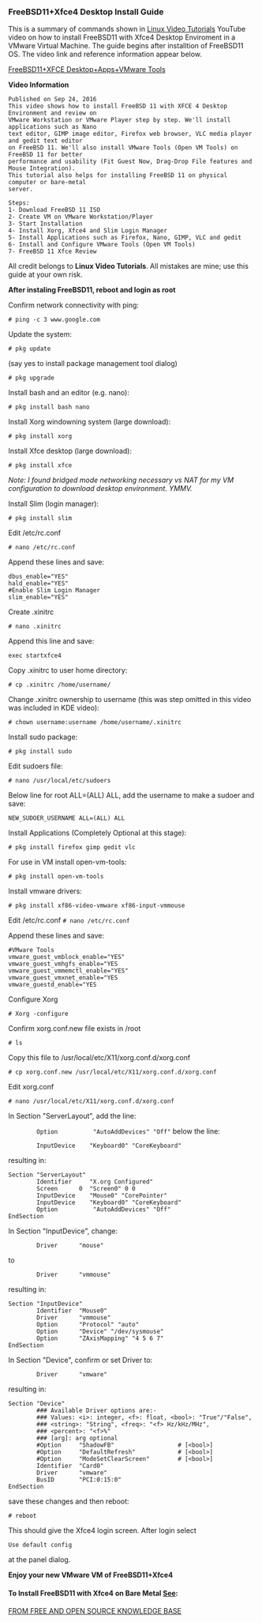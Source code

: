 ### FreeBSD11+Xfce4 Desktop Install Guide

This is a summary of commands shown in [Linux Video Tutorials](https://www.youtube.com/user/CloudSystemsEngineer/) YouTube video on how to install FreeBSD11 with Xfce4 Desktop Enviroment in a VMware Virtual Machine. The guide begins after installtion of FreeBSD11 OS. The video link and reference information appear below.

[FreeBSD11+XFCE Desktop+Apps+VMware Tools](https://youtu.be/j3isaoJsHDU)

**Video Information**

```
Published on Sep 24, 2016
This video shows how to install FreeBSD 11 with XFCE 4 Desktop Environment and review on 
VMware Workstation or VMware Player step by step. We'll install applications such as Nano 
text editor, GIMP image editor, Firefox web browser, VLC media player and gedit text editor 
on FreeBSD 11. We'll also install VMware Tools (Open VM Tools) on FreeBSD 11 for better
performance and usability (Fit Guest Now, Drag-Drop File features and Mouse Integration). 
This tutorial also helps for installing FreeBSD 11 on physical computer or bare-metal 
server.

Steps:
1- Download FreeBSD 11 ISO
2- Create VM on VMware Workstation/Player
3- Start Installation
4- Install Xorg, Xfce4 and Slim Login Manager
5- Install Applications such as Firefox, Nano, GIMP, VLC and gedit
6- Install and Configure VMware Tools (Open VM Tools)
7- FreeBSD 11 Xfce Review
```

All credit belongs to **Linux Video Tutorials**. All mistakes are mine; use this guide at your own risk.


**After instaling FreeBSD11, reboot and login as root**

Confirm network connectivity with ping:

```# ping -c 3 www.google.com```

Update the system:

```# pkg update```

(say yes to install package management tool dialog)

```# pkg upgrade```

Install bash and an editor (e.g. nano):

```# pkg install bash nano```

Install Xorg windowning system (large download):

```# pkg install xorg```

Install Xfce desktop (large download):

```# pkg install xfce```

_Note: I found bridged mode networking necessary vs NAT for my VM configuration to download desktop environment. YMMV._

Install Slim (login manager):

```# pkg install slim```

Edit /etc/rc.conf

```# nano /etc/rc.conf ```

Append these lines and save:

```
dbus_enable="YES"
hald_enable="YES"
#Enable Slim Login Manager
slim_enable="YES"
```
Create .xinitrc

```# nano .xinitrc```

Append this line and save:

```exec startxfce4```

Copy .xinitrc to user home directory:

```# cp .xinitrc /home/username/```

Change .xinitrc ownership to username (this was step omitted in this video was included in KDE video):

```# chown username:username /home/username/.xinitrc```

Install sudo package:

```# pkg install sudo```

Edit sudoers file:

```# nano /usr/local/etc/sudoers```

Below line for root ALL=(ALL) ALL, add the username to make a sudoer and save:

```NEW_SUDOER_USERNAME ALL=(ALL) ALL```

Install Applications (Completely Optional at this stage):

```# pkg install firefox gimp gedit vlc```

For use in VM install open-vm-tools:

```# pkg install open-vm-tools```

Install vmware drivers:

```# pkg install xf86-video-vmware xf86-input-vmmouse```

Edit /etc/rc.conf
```# nano /etc/rc.conf ```

Append these lines and save:

```
#VMware Tools
vmware_guest_vmblock_enable="YES"
vmware_guest_vmhgfs_enable="YES
vmware_guest_vmmemctl_enable="YES"
vmware_guest_vmxnet_enable="YES
vmware_guestd_enable="YES
```

Configure Xorg

```# Xorg -configure```

Confirm xorg.conf.new file exists in /root

```# ls```

Copy this file to /usr/local/etc/X11/xorg.conf.d/xorg.conf

```# cp xorg.conf.new /usr/local/etc/X11/xorg.conf.d/xorg.conf```

Edit xorg.conf

```# nano /usr/local/etc/X11/xorg.conf.d/xorg.conf```

In Section "ServerLayout", add the line:

```        Option          "AutoAddDevices" "Off"```
below the line:

```        InputDevice    "Keyboard0" "CoreKeyboard"```

resulting in:

```
Section "ServerLayout"
        Identifier     "X.org Configured"
        Screen      0  "Screen0" 0 0
        InputDevice    "Mouse0" "CorePointer"
        InputDevice    "Keyboard0" "CoreKeyboard"
        Option          "AutoAddDevices" "Off"
EndSection
```

In Section "InputDevice", change:

```        Driver      "mouse"```

to

```        Driver      "vmmouse"```

resulting in:

```
Section "InputDevice"
        Identifier  "Mouse0"
        Driver      "vmmouse"
        Option      "Protocol" "auto"
        Option      "Device" "/dev/sysmouse"
        Option      "ZAxisMapping" "4 5 6 7"
EndSection
```

In Section "Device", confirm or set Driver to:

```        Driver      "vmware"```

resulting in:

```
Section "Device"
        ### Available Driver options are:-
        ### Values: <i>: integer, <f>: float, <bool>: "True"/"False",
        ### <string>: "String", <freq>: "<f> Hz/kHz/MHz",
        ### <percent>: "<f>%"
        ### [arg]: arg optional
        #Option     "ShadowFB"                  # [<bool>]
        #Option     "DefaultRefresh"            # [<bool>]
        #Option     "ModeSetClearScreen"        # [<bool>]
        Identifier  "Card0"
        Driver      "vmware"
        BusID       "PCI:0:15:0"
EndSection
```

save these changes and then reboot:

```# reboot```

This should give the Xfce4 login screen. After login select 

```Use default config``` 

at the panel dialog.

**Enjoy your new VMware VM of FreeBSD11+Xfce4**



#### To Install FreeBSD11 with Xfce4 on Bare Metal [See](https://fosskb.in/2016/03/17/installing-xfce-4-on-freebsd-11/):

[FROM FREE AND OPEN SOURCE KNOWLEDGE BASE](https://fosskb.in/2016/03/17/installing-xfce-4-on-freebsd-11/)